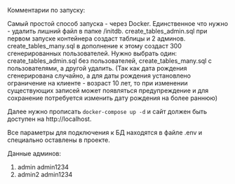 Комментарии по запуску:

Самый простой способ запуска - через Docker.
Единственное что нужно - удалить лишний файл в папке /initdb. create_tables_admin.sql при первом запуске контейнера создаст таблицы и 2 админов. create_tables_many.sql в дополнение к этому создаст 300 сгенерированных пользователей. Нужно выбрать один: create_tables_admin.sql без пользователей, create_tables_many.sql с пользователями, а другой удалить. (Так как дата рождения сгенерирована случайно, а для даты рождения установлено ограничение на клиенте - возраст 10 лет, то при изменении существующих записей может появляться предупреждение и для сохранение потребуется изменить дату рождения на более раннюю)

Далее нужно прописать `docker-compose up -d` и сайт должен быть доступен на http://localhost.

Все параметры для подключения к БД находятся в файле .env и специально оставлены в проекте.

Данные админов:
1. admin admin1234
2. admin2 admin1234